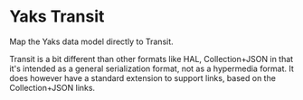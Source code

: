 # Yaks Transit

Map the Yaks data model directly to Transit.

Transit is a bit different than other formats like HAL,
Collection+JSON in that it's intended as a general serialization
format, not as a hypermedia format. It does however have a standard
extension to support links, based on the Collection+JSON links.
